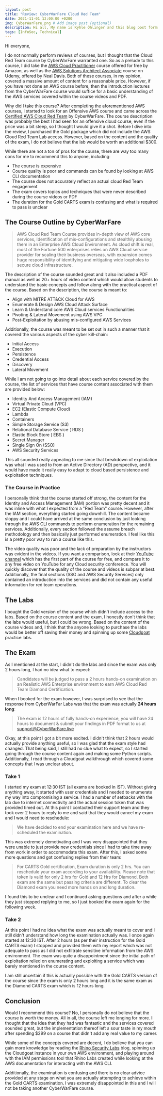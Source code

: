 ```yaml
---
layout: post
title: "Review: CyberWarFare Cloud Red Team"
date: 2021-11-01 12:00:00 +0200
img: CyberWarFare.png # Add image post (optional)
description: Hi all, My name is Kyhle Öhlinger and this blog post forms part of my personal blog. If you enjoy any of the posts, feel free to reach out and let me know :) 
tags: [InfoSec, Technical]
---
```


Hi everyone, 

I do not normally perform reviews of courses, but I thought that the Cloud Red Team course by CyberWarFare warranted one. So as a prelude to this course, I did take the [AWS Cloud Practitioner](https://aws.amazon.com/certification/certified-cloud-practitioner/) course offered for free by Amazon, as well as the [AWS Solutions Architect Associate](https://www.udemy.com/course/aws-certified-solutions-architect-associate-hands-on/) course on Udemy, offered by Neal Davis. Both of these courses, in my opinion, covered a massive amount of content for a reasonable price. However, if you have not done an AWS course before, then the introduction lectures from the CyberWarFare course would suffice for a basic understanding of the AWS services covered within the course videos and PDF.

Why did I take this course? After completing the aforementioned AWS courses, I started to look for an Offensive AWS course and came across the [Certified AWS Cloud Red Team](https://www.CyberWarFare.live/certified-aws-cloud-red-team-specialist) by CyberWarFare. The course description was probably the best I had seen for an offensive cloud course, even if the price was a bit steep, so I thought I would give it a shot. Before I dive into the review, I purchased the Gold package which did not include the AWS Cloud Red Team Lab access. However, based on the content and the quality of the exam, I do not believe that the lab would be worth an additional $300.

While there are not a ton of pros for the course, there are way too many cons for me to recommend this to anyone, including:
- The course is expensive 
- Course quality is poor and commands can be found by looking at AWS CLI documentation
- The course does not accurately reflect an actual cloud Red Team engagement
- The exam covers topics and techniques that were never described during the course videos or PDF
- The duration for the Gold CARTS exam is confusing and what is required to pass is unclear

## The Course Outline by CyberWarFare 
> AWS Cloud Red Team Course provides in-depth view of AWS core services, Identification of mis-configurations and stealthily abusing them in an Enterprise AWS Cloud Environment. As cloud shift is real, most of the Fortune 500 enterprises relies on AWS Cloud service provider for scaling their business overseas, with expansion comes huge responsibility of identifying and mitigating wide loopholes to secure cloud infrastructure.

The description of the course sounded great and it also included a PDF manual as well as 20+ hours of video content which would allow students to understand the basic concepts and follow along with the practical aspect of the course. Based on the description, the course is meant to:
-   Align with MITRE ATT&CK Cloud for AWS
-   Enumerate & Design AWS Cloud Attack Surface
-   Learn & Understand core AWS Cloud services Functionalities
-   Pivoting & Lateral Movement using AWS VPC
-   Post-Exploitation by abusing mis-configured AWS Services

Additionally, the course was meant to be set out in such a manner that it covered the various aspects of the cyber kill-chain:
- Initial Access
- Execution
- Persistence
- Credential Access
- Discovery
- Lateral Movement

While I am not going to go into detail about each service covered by the course, the list of services that have course content associated with them are provided below:
- Identity And Access Management (IAM)
- Virtual Private Cloud (VPC)
- EC2 (Elastic Compute Cloud)
- Lambda
- Containers
- Simple Storage Service (S3)
- Relational Database Service ( RDS )
- Elastic Block Store ( EBS )
- Secret Manager
- Single Sign On (SSO)
- AWS Security Services

This all sounded really appealing to me since that breakdown of exploitation was what I was used to from an Active Directory (AD) perspective, and it would have made it really easy to adapt to cloud based persistence and exploitation techniques. 

### The Course in Practice

I personally think that the course started off strong, the content for the Identity and Access Management (IAM) portion was pretty decent and it was inline with what I expected from a "Red Team" course. However, after the IAM section, everything started going downhill. The content became sloppy and I could have arrived at the same conclusion by just looking through the AWS CLI commands to perform enumeration for the remaining services. Additionally, every section followed the assume breach methodology and then basically just performed enumeration. I feel like this is a pretty poor way to run a course like this. 

The video quality was poor and the lack of preparation by the instructors was evident in the videos. If you want a comparison, look at their [YouTube channel](https://www.youtube.com/channel/UC4X1CYxw0fDIpFX5zmC8WNg/videos) which has the first part of the course for free, and compare it to any free video on YouTube for any Cloud security conference. You will quickly discover that the quality of the course and videos is subpar at best. Additionally, the final sections (SSO and AWS Security Services) only contained an introduction into the services and did not contain any useful information for red team operations.

## The Labs
I bought the Gold version of the course which didn't include access to the labs. Based on the course content and the exam, I honestly don't think that the labs would useful, but I could be wrong. Based on the content of the course videos and, I think that the anyone looking to purchase the labs would be better off saving their money and spinning up some [Cloudgoat](https://github.com/RhinoSecurityLabs/cloudgoat) practice labs.

## The Exam
As I mentioned at the start, I didn't do the labs and since the exam was only 2 hours long, I had no idea what to expect:
> Candidates will be judged to pass a 2 hours hands-on examination on an Realistic AWS Enterprise environment to earn AWS Cloud Red Team Diamond Certification.

When I booked for the exam however, I was surprised to see that the response from CyberWarFar Labs was that the exam was actually **24 hours long**:

> The exam is 12 hours of fully hands-on experience, you will have 24 hours to document & submit your findings in PDF format to us at support@CyberWarFare.live

Okay, at this point I got a bit more excited. I didn't think that 2 hours would actually provide anything useful, so I was glad that the exam style had changed. That being said, I still had no clue what to expect, so I started going through the course content again and making some Python scripts. Additionally, I read through a Cloudgoat walkthrough which covered some concepts that I was unclear about.

### Take 1
I started my exam at 12:30 IST (all exams are booked in IST). Without giving anything away, it started with user credentials and I needed to enumerate my way into compromising a service. I had a number of setbacks with the lab due to internet connectivity and the actual session token that was provided timed out. At this point I contacted their support team and they took over 2 hours to reply to me and said that they would cancel my exam and I would need to reschedule:
> We have decided to end your examination here and we have re-scheduled the examination. 

This was extremely demotivating and I was very disappointed that they were unable to just provide new credentials since I had to take time away from work in order to accommodate this exam. After this, I asked some more questions and got confusing replies from their team: 
> For CARTS Gold certification, Exam duration is only 2 hrs. You can reschedule your exam according to your availability. 
> Please note that token is valid for only 2 hrs for  Gold and 12 Hrs for Diamond. 
> Both exam are the same but passing criteria are different. To clear the Diamond exam you need more hands on and long duration.

I found this to be unclear and I continued asking questions and after a while they just stopped replying to me, so I just booked the exam again for the following week.

### Take 2
At this point I had no idea what the exam was actually meant to cover and I still didn't understand how long the examination actually was. I once again started at 12:30 IST. After 2 hours (as per their instruction for the Gold CARTS exam) I stopped and provided them with my report which was not adequate to pass as I did not exfiltrate sensitive information from the AWS environment. The exam was quite a disappointment since the initial path of exploitation relied on enumerating and exploiting a service which was barely mentioned in the course content.

I am still uncertain if this is actually possible with the Gold CARTS version of the course since the exam is only 2 hours long and it is the same exam as the Diamond CARTS exam which is 12 hours long. 

## Conclusion
Would I recommend this course? No, I personally do not believe that the course is worth the money. All in all, the course left me longing for more. I thought that the idea that they had was fantastic and the services covered sounded great, but the implementation thereof left a sour taste in my mouth after spending $299 on a course that didn't add any real value to my career. 

While some of the concepts covered are decent, I do believe that you can gain more knowledge by reading the [Rhino Security Labs](https://rhinosecuritylabs.com/) blog, spinning up the Cloudgoat instance in your own AWS environment, and playing around with the IAM permissions tool that Rhino Labs created while looking at the AWS documentation for interacting with the AWS CLI. 

Additionally, the examination is confusing and there is no clear advice provided at any stage on what you are actually attempting to achieve within the Gold CARTS examination. I was extremely disappointed in this and I will not be taking another CyberWarFare course.
